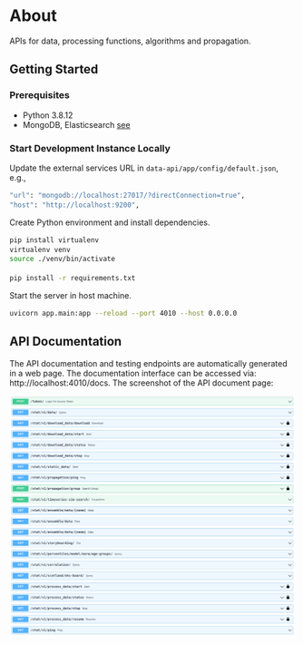 # About

APIs for data, processing functions, algorithms and propagation.

## Getting Started

### Prerequisites

- Python 3.8.12
- MongoDB, Elasticsearch [see](../README.md)

### Start Development Instance Locally

Update the external services URL in `data-api/app/config/default.json`, e.g.,

```bash
"url": "mongodb://localhost:27017/?directConnection=true",
"host": "http://localhost:9200",
```

Create Python environment and install dependencies.

```bash
pip install virtualenv
virtualenv venv
source ./venv/bin/activate

pip install -r requirements.txt
```

Start the server in host machine.

```bash
uvicorn app.main:app --reload --port 4010 --host 0.0.0.0
```

## API Documentation

The API documentation and testing endpoints are automatically generated in a web page. The documentation interface can be accessed via: http://localhost:4010/docs. The screenshot of the API document page:

![The screenshot of the API document page:](./docs/apis.png)
